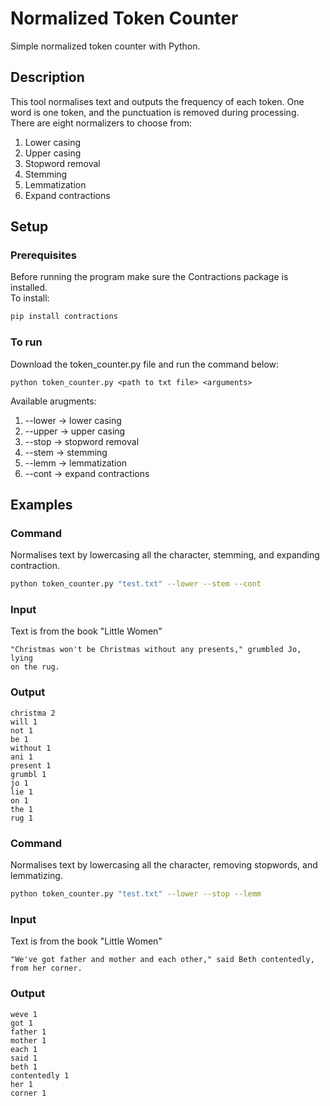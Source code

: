 # Normalized Token Counter

Simple normalized token counter with Python. </br>

## Description 
This tool normalises text and outputs the frequency of each token. One word is one token, and the punctuation is removed during processing.
There are eight normalizers to choose from:
1. Lower casing
2. Upper casing
3. Stopword removal
4. Stemming
5. Lemmatization
6. Expand contractions

## Setup

### Prerequisites
Before running the program make sure the Contractions package is installed. </br>
To install:
```bash
pip install contractions
```

### To run
Download the token_counter.py file and run the command below:
```
python token_counter.py <path to txt file> <arguments>
```
Available arugments:
1. --lower -> lower casing
2. --upper -> upper casing
3. --stop -> stopword removal
4. --stem -> stemming
5. --lemm -> lemmatization
6. --cont -> expand contractions

## Examples

### Command 
Normalises text by lowercasing all the character, stemming, and expanding contraction.
```bash
python token_counter.py "test.txt" --lower --stem --cont
```

### Input
Text is from the book "Little Women"
```
"Christmas won't be Christmas without any presents," grumbled Jo, lying
on the rug.
```

### Output 
```
christma 2
will 1
not 1
be 1
without 1
ani 1
present 1
grumbl 1
jo 1
lie 1
on 1
the 1
rug 1
```

### Command
Normalises text by lowercasing all the character, removing stopwords, and lemmatizing.
```bash
python token_counter.py "test.txt" --lower --stop --lemm   
```

### Input

Text is from the book "Little Women"
```
"We've got father and mother and each other," said Beth contentedly,
from her corner.
```

### Output 
```
weve 1
got 1
father 1
mother 1
each 1
said 1
beth 1
contentedly 1
her 1
corner 1
```


